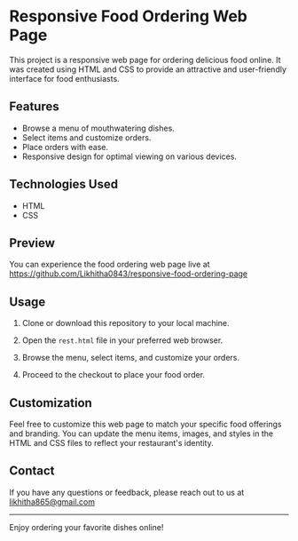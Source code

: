 # Responsive Food Ordering Web Page

This project is a responsive web page for ordering delicious food online. It was created using HTML and CSS to provide an attractive and user-friendly interface for food enthusiasts.

## Features

- Browse a menu of mouthwatering dishes.
- Select items and customize orders.
- Place orders with ease.
- Responsive design for optimal viewing on various devices.

## Technologies Used

- HTML
- CSS

## Preview

You can experience the food ordering web page live at https://github.com/Likhitha0843/responsive-food-ordering-page

## Usage

1. Clone or download this repository to your local machine.

2. Open the `rest.html` file in your preferred web browser.

3. Browse the menu, select items, and customize your orders.

4. Proceed to the checkout to place your food order.

## Customization

Feel free to customize this web page to match your specific food offerings and branding. You can update the menu items, images, and styles in the HTML and CSS files to reflect your restaurant's identity.

## Contact

If you have any questions or feedback, please reach out to us at likhitha865@gmail.com

---

Enjoy ordering your favorite dishes online!
